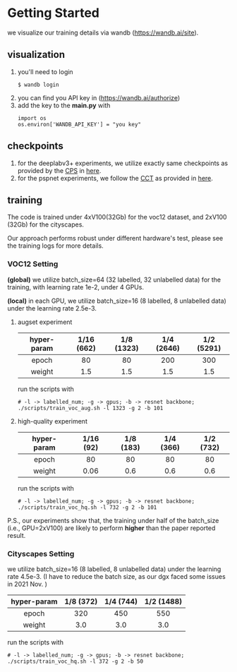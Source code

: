 # Getting Started
we visualize our training details via wandb (https://wandb.ai/site).
## visualization
1) you'll need to login
   ```shell 
   $ wandb login
   ```
2) you can find you API key in (https://wandb.ai/authorize)
3) add the key to the **main.py** with
   ```shell
   import os
   os.environ['WANDB_API_KEY'] = "you key"
   ```

## checkpoints
1) for the deeplabv3+ experiments, we utilize exactly same checkpoints as provided by the [CPS](https://github.com/charlesCXK/TorchSemiSeg) in [here](https://1drv.ms/u/s!AsvBenvUFxO3hn9hIs_esxf0aLoH?e=c5cZvF).
2) for the pspnet experiments, we follow the [CCT](https://github.com/yassouali/CCT) as provided in [here](https://1drv.ms/u/s!AsvBenvUFxO3hwCoBdieaWLzV7pp?e=a0C60K).
  
## training
The code is trained under 4xV100(32Gb) for the voc12 dataset, 
and 2xV100 (32Gb) for the cityscapes. 

Our approach performs robust under different hardware's test, please see the training logs for more details.

### VOC12 Setting
**(global)** we utilize batch_size=64 (32 labelled, 32 unlabelled data) for the training, with learning rate 1e-2, under 4 GPUs.

**(local)** in each GPU, we utilize batch_size=16 (8 labelled, 8 unlabelled data) under the learning rate 2.5e-3.

1) augset experiment
   
   | hyper-param 	| 1/16 (662)| 1/8 (1323)| 1/4 (2646)| 1/2 (5291)|
   |:--------:	    |:-----:	|:-----:	|:-----:	|:-----:	|
   | epoch          | 80 	| 80 	| 200 	| 300 	|
   | weight      	| 1.5 	| 1.5 	| 1.5 	| 1.5 	|
   
   run the scripts with 

   ```shell
   # -l -> labelled_num; -g -> gpus; -b -> resnet backbone;
   ./scripts/train_voc_aug.sh -l 1323 -g 2 -b 101
   ```
   
2) high-quality experiment

   | hyper-param 	| 1/16 (92)| 1/8 (183)| 1/4 (366)| 1/2 (732)|
   |:--------:	    |:-----:	|:-----:	|:-----:	|:-----:	|
   | epoch          | 80 	| 80 	| 80 	| 80 	|
   | weight      	| 0.06 	| 0.6 	| 0.6 	| 0.6 	|
   
   run the scripts with 
   ```shell
   # -l -> labelled_num; -g -> gpus; -b -> resnet backbone;
   ./scripts/train_voc_hq.sh -l 732 -g 2 -b 101
   ```
P.S., our experiments show that, the training under half of the batch_size (i.e., GPU=2xV100) are likely to perform 
**higher** than the paper reported result. 

### Cityscapes Setting
we utilize batch_size=16 (8 labelled, 8 unlabelled data) under the learning rate 4.5e-3. 
(I have to reduce the batch size, as our dgx faced some issues in 2021 Nov. )

   | hyper-param 	| 1/8 (372) | 1/4 (744) | 1/2 (1488)|
   |:--------:	    |:-----:	|:-----:	|:-----:	|
   | epoch         | 320 	| 450 	| 550 	|
   | weight        | 3.0 	| 3.0	| 3.0 	|

   run the scripts with
   ```shell
   # -l -> labelled_num; -g -> gpus; -b -> resnet backbone;
   ./scripts/train_voc_hq.sh -l 372 -g 2 -b 50
   ```
